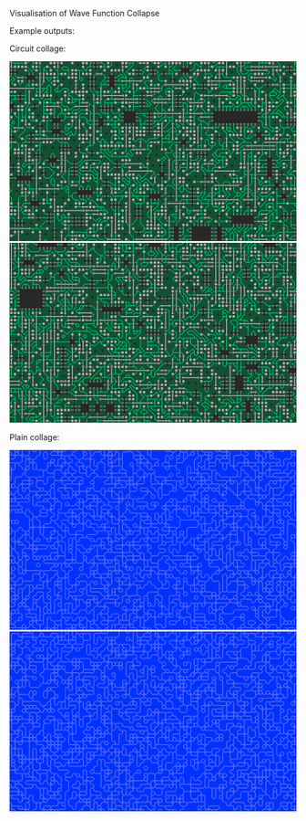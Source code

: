 Visualisation of Wave Function Collapse

Example outputs:

Circuit collage:

![](example_outputs/circuit1.png)
![](example_outputs/circuit2.png)

Plain collage:

![](example_outputs/plain1.png)
![](example_outputs/plain2.png)
